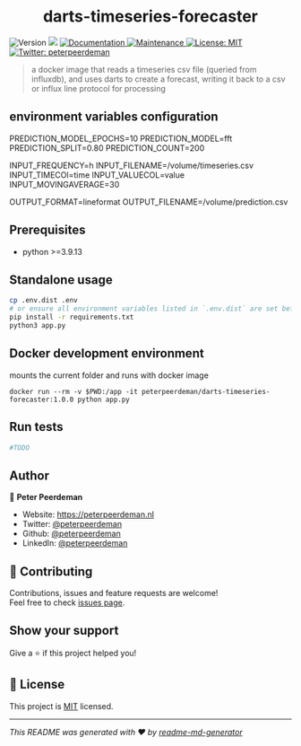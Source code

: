 <h1 align="center">darts-timeseries-forecaster</h1>
<p>
  <img alt="Version" src="https://img.shields.io/badge/version-0.0.1-blue.svg?cacheSeconds=2592000" />
  <img src="https://img.shields.io/badge/python-%3E%3D3.9.13-blue.svg" />
  <a href="https://github.com/peterpeerdeman/darts-timeseries-forecaster#readme" target="_blank">
    <img alt="Documentation" src="https://img.shields.io/badge/documentation-yes-brightgreen.svg" />
  </a>
  <a href="https://github.com/peterpeerdeman/darts-timeseries-forecaster/graphs/commit-activity" target="_blank">
    <img alt="Maintenance" src="https://img.shields.io/badge/Maintained%3F-yes-green.svg" />
  </a>
  <a href="https://github.com/peterpeerdeman/darts-timeseries-forecaster/blob/master/LICENSE" target="_blank">
    <img alt="License: MIT" src="https://img.shields.io/github/license/peterpeerdeman/telegraf-pvoutput" />
  </a>
  <a href="https://twitter.com/peterpeerdeman" target="_blank">
    <img alt="Twitter: peterpeerdeman" src="https://img.shields.io/twitter/follow/peterpeerdeman.svg?style=social" />
  </a>
</p>

> a docker image that reads a timeseries csv file (queried from influxdb), and uses darts to create a forecast, writing it back to a csv or influx line protocol for processing

## environment variables configuration

PREDICTION_MODEL_EPOCHS=10
PREDICTION_MODEL=fft
PREDICTION_SPLIT=0.80
PREDICTION_COUNT=200

INPUT_FREQUENCY=h
INPUT_FILENAME=/volume/timeseries.csv
INPUT_TIMECOl=time
INPUT_VALUECOL=value
INPUT_MOVINGAVERAGE=30

OUTPUT_FORMAT=lineformat
OUTPUT_FILENAME=/volume/prediction.csv

## Prerequisites

- python >=3.9.13

## Standalone usage

```sh
cp .env.dist .env
# or ensure all environment variables listed in `.env.dist` are set before running node command
pip install -r requirements.txt
python3 app.py
```

## Docker development environment

mounts the current folder and runs with docker image
```
docker run --rm -v $PWD:/app -it peterpeerdeman/darts-timeseries-forecaster:1.0.0 python app.py
```

## Run tests

```sh
#TODO
```

## Author

👤 **Peter Peerdeman**

* Website: https://peterpeerdeman.nl
* Twitter: [@peterpeerdeman](https://twitter.com/peterpeerdeman)
* Github: [@peterpeerdeman](https://github.com/peterpeerdeman)
* LinkedIn: [@peterpeerdeman](https://linkedin.com/in/peterpeerdeman)

## 🤝 Contributing

Contributions, issues and feature requests are welcome!<br />Feel free to check [issues page](https://github.com/peterpeerdeman/telegraf-pvoutput/issues). 

## Show your support

Give a ⭐️ if this project helped you!

## 📝 License

This project is [MIT](https://github.com/peterpeerdeman/telegraf-pvoutput/blob/master/LICENSE) licensed.

***
_This README was generated with ❤️ by [readme-md-generator](https://github.com/kefranabg/readme-md-generator)_

